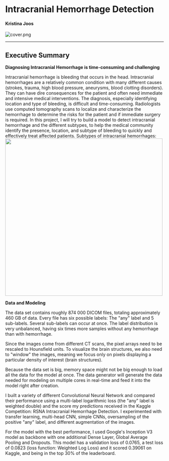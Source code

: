 #  Intracranial Hemorrhage Detection
#### Kristina Joos

![cover.png](attachment:cover.png)


---
## Executive Summary

__Diagnosing Intracranial Hemorrhage is time-consuming and challenging__

Intracranial hemorrhage is bleeding that occurs in the head. Intracranial hemorrhages are a relatively common condition with many different causes (strokes, trauma, high blood pressure, aneurysms, blood clotting disorders). They can have dire consequences for the patient and often need immediate and intensive medical interventions.
The diagnosis, especially identifying location and type of bleeding, is difficult and time-consuming. Radiologists use computed tomography scans to localize and characterize the hemorrhage to determine the risks for the patient and if immediate surgery is required.
In this project, I will try to build a model to detect intracranial hemorrhage and the different subtypes, to help the medical community identify the presence, location, and subtype of bleeding to quickly and effectively treat affected patients.
Subtypes of intracranial hemorrhages:
<img src="attachment:subtypes.png" width="500">


__Data and Modeling__

The data set contains roughly 874 000 DICOM files, totaling approximately 460 GB of data.
Every file has six possible labels: The "any" label and 5 sub-labels. Several sub-labels can occur at once.
The label distribution is very unbalanced, having six times more samples without any hemorrhage than with hemorrhage.

Since the images come from different CT scans, the pixel arrays need to be rescaled to Hounsfield units.
To visualize the brain structures, we also need to "window" the images, meaning we focus only on pixels displaying a particular density of interest (brain structures).

Because the data set is big, memory space might not be big enough to load all the data for the model at once.
The data generator will generate the data needed for modeling on multiple cores in real-time and feed it into the model right after creation. 

I built a variety of different Convolutional Neural Network and compared their performance using a  multi-label logarithmic loss (the "any" label is weighted double) and the score my predictions received in the Kaggle Competition: RSNA Intracranial Hemorrhage Detection. I experimented with transfer learning, multi-head CNN, simple CNNs, oversampling of the positive "any" label, and different augmentation of the images. 

For the model with the best performance, I used Google's Inception V3 model as backbone with one additional Dense Layer, Global Average Pooling and Dropouts. This model has a validation loss of 0.0765, a test loss of 0.0823 (loss function: Weighted Log Loss) and it scored 0.39061 on Kaggle, and being in the top 30% of the leaderboard.





 


